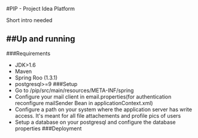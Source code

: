 #PIP - Project Idea Platform

Short intro needed

##Up and running
------------------
###Requirements
* JDK>1.6
* Maven
* Spring Roo (1.3.1)
* postgresql>=9
###Setup
* Go to /pip/src/main/resources/META-INF/spring
* Configure your mail client in email.properties(for authentication reconfigure mailSender Bean in applicationContext.xml)
* Configure a path on your system where the application server has write access. It's meant for all file attachements and profile pics of users
* Setup a database on your postgresql and configure the database properties
###Deployment
